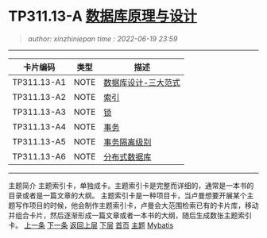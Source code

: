 TP311.13-A [数据库原理与设计](TP311.13-A.topic.idx.md)
========================================
> *author: xinzhiniepan*
> *time  : 2022-06-19 23:59*
----------------------------------------
| 卡片编码 | 类型  | 描述 |
|----------|-------|------|
|  TP311.13-A1        | NOTE  |  [数据库设计-三大范式](TP311.13-A1.note.md)    |
|  TP311.13-A2        | NOTE  |  [索引](TP311.13-A2.note.md)    |
|  TP311.13-A3        | NOTE  |  [锁](TP311.13-A3.note.md)    |
|  TP311.13-A4        | NOTE  |  [事务](TP311.13-A4.note.md)    |
|  TP311.13-A5        | NOTE  |  [事务隔离级别](TP311.13-A5.note.md)    |
|  TP311.13-A6        | NOTE  |  [分布式数据库](TP311.13-A6.note.md)    |

----------------------------------------
主题简介
主题索引卡，单独成卡。主题索引卡是完整而详细的，通常是一本书的目录或者是一篇文章的大纲。 
主题索引卡是一种项目卡，当卢曼想要开展某个主题写作项目的时候，他会制作主题索引卡，卢曼会大范围检索已有的卡片库，移动并组合卡片，然后逐渐形成一篇文章或者一本书的大纲，随后生成数张主题索引卡。
[上一条](TP311.13-A.topic.idx.md)      [下一条](TP311.13-B.topic.idx.md)
[返回上层](cardcode.idx.md)    [下层](TP311.13-A1.note.md)
[首页](cardcode.idx.md)        [主题](TP311.13-A.topic.idx.md)
[Mybatis](TP312JA-D.topic.idx.md) 
